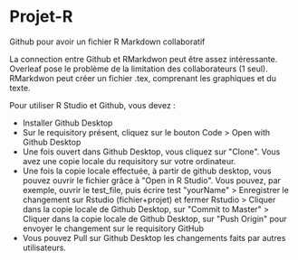 # Projet-R


Github pour avoir un fichier R Markdown collaboratif

La connection entre Github et RMarkdwon peut être assez intéressante. Overleaf pose le problème de la limitation des collaborateurs (1 seul). RMarkdwon peut créer un fichier .tex, comprenant les graphiques et du texte. 

Pour utiliser R Studio et Github, vous devez : 
 -  Installer Github Desktop
 -  Sur le requisitory présent, cliquez sur le bouton Code > Open with Github Desktop
 -  Une fois ouvert dans Github Desktop, vous cliquez sur "Clone". Vous avez une copie locale du requisitory sur votre ordinateur. 
 -  Une fois la copie locale effectuée, à partir de github desktop, vous pouvez ouvrir le fichier grâce à "Open in R Studio". Vous pouvez, par exemple, ouvrir le test_file, puis écrire test "yourName" > Enregistrer le changement sur Rstudio (fichier+projet) et fermer Rstudio > Cliquer dans la copie locale de Github Desktop, sur "Commit to Master" >  Cliquer dans la copie locale de Github Desktop, sur "Push Origin" pour envoyer le changement sur le requisitory GitHub 
 -  Vous pouvez Pull sur Github Desktop les changements faits par autres utilisateurs. 
